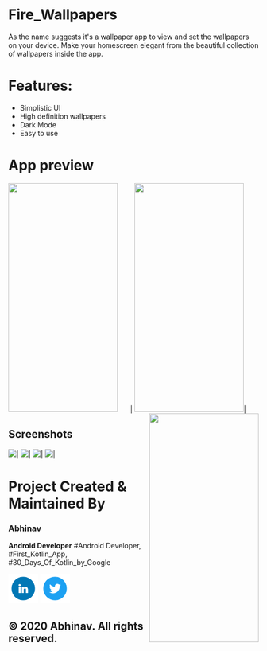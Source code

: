 # Fire_Wallpapers
As the name suggests it's a wallpaper app to view and set the wallpapers on your device. Make your homescreen elegant from the beautiful collection of wallpapers inside the app.

# Features:
* Simplistic UI
* High definition wallpapers
* Dark Mode
* Easy to use

# App preview 
<p align="center">
<img align="left"  src="https://github.com/abhinav78910/Fire_Wallpapers/blob/master/screenshots/vid1.gif" width="220" height="460"  />|
  <img src="https://github.com/abhinav78910/Fire_Wallpapers/blob/master/screenshots/vid2.gif" width="220" height="460" />|
 <img align="right"  src="https://github.com/abhinav78910/Fire_Wallpapers/blob/master/screenshots/vid3.gif" width="220" height="460"  />
  </p>
  
## Screenshots

<img src="https://github.com/abhinav78910/Fire_Wallpapers/blob/master/screenshots/ss1.jpg" width="210">|
<img src="https://github.com/abhinav78910/Fire_Wallpapers/blob/master/screenshots/ss2.jpg" width="210">|
<img src="https://github.com/abhinav78910/Fire_Wallpapers/blob/master/screenshots/ss3.jpg" width="210">|
<img src="https://github.com/abhinav78910/Fire_Wallpapers/blob/master/screenshots/ss4.jpg" width="210">|

# Project Created & Maintained By
### Abhinav
**Android Developer**  #Android Developer, #First_Kotlin_App, #30_Days_Of_Kotlin_by_Google

<a href="https://www.linkedin.com/in/abhinav12k/"><img src="https://github.com/aritraroy/social-icons/blob/master/linkedin-icon.png?raw=true" width="60"></a>
<a href="https://www.twitter.com/Abhinav_7891089/"><img src="https://github.com/aritraroy/social-icons/blob/master/twitter-icon.png?raw=true" width="60"></a>


## © 2020 Abhinav. All rights reserved.




